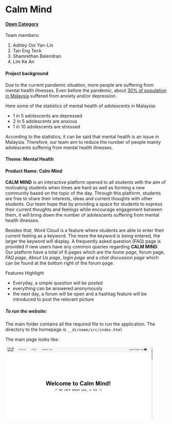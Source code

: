 # Calm Mind

#### <u>Open Category</u>

Team members: 

1. Ashley Ooi Yan-Lin 
2. Tan Eng Teck 
3. Shamrethan Balendran
4. Lim Ke An 



#### Project background

Due to the current pandemic situation, more people are suffering from mental health illnesses. Even before the pandemic, about <u>30% of population in Malaysia</u> suffered from anxiety and/or depression. 

Here some of the statistics of mental health of adolescents in Malaysia:

- 1 in 5 adolescents are depressed
- 2 in 5 adolescents are anxious
- 1 in 10 adolescents are stressed

According to the statistics, it can be said that mental health is an issue in Malaysia. Therefore, our team aim to reduce the number of people mainly adolescents suffering from mental health illnesses. 



#### Theme: Mental Health

#### Product Name: Calm Mind

**CALM MIND** is an interactive platform opened to all students with the aim of motivating students when times are hard as well as forming a new community based on the topic of the day. Through this platform, students are free to share their interests, ideas and current thoughts with other students. Our team hope that by providing a space for students to express their current thoughts and feelings while encourage engagement between them, it will bring down the number of adolescents suffering from mental health illnesses. 

Besides that, Word Cloud is a feature where students are able to enter their current feeling as a keyword. The more the keyword is being entered, the larger the keyword will display. A frequently asked question (FAQ) page is provided if new users have any common queries regarding **CALM MIND**. Our platform have a total of 6 pages which are the *home page*, forum page, *FAQ page*, *About Us page*, *login page* and a *chat discussion page* which can be found at the bottom right of the forum page. 



Features Highlight

- Everyday, a simple question will be posted
- everything can be answered anonymously
- the next day, a forum will be open and a hashtag feature will be introduced to post the relevant picture



##### To run the website:

The main folder contains all the required file to run the application. The directory to the homepage is `__dirname/src/index.html`

The main page looks like:

<img src="./homepage-example.png" alt="image-20210718204055642" style="zoom:45%;" />
